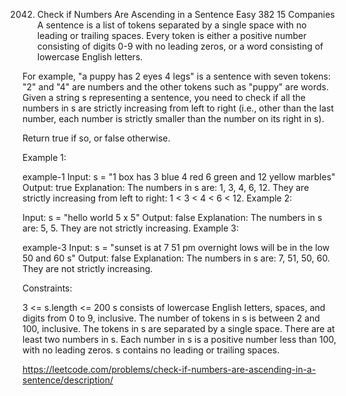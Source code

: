 2042. Check if Numbers Are Ascending in a Sentence
Easy
382
15
Companies
A sentence is a list of tokens separated by a single space with no leading or trailing spaces. Every token is either a positive number consisting of digits 0-9 with no leading zeros, or a word consisting of lowercase English letters.

For example, "a puppy has 2 eyes 4 legs" is a sentence with seven tokens: "2" and "4" are numbers and the other tokens such as "puppy" are words.
Given a string s representing a sentence, you need to check if all the numbers in s are strictly increasing from left to right (i.e., other than the last number, each number is strictly smaller than the number on its right in s).

Return true if so, or false otherwise.

 

Example 1:

example-1
Input: s = "1 box has 3 blue 4 red 6 green and 12 yellow marbles"
Output: true
Explanation: The numbers in s are: 1, 3, 4, 6, 12.
They are strictly increasing from left to right: 1 < 3 < 4 < 6 < 12.
Example 2:

Input: s = "hello world 5 x 5"
Output: false
Explanation: The numbers in s are: 5, 5. They are not strictly increasing.
Example 3:

example-3
Input: s = "sunset is at 7 51 pm overnight lows will be in the low 50 and 60 s"
Output: false
Explanation: The numbers in s are: 7, 51, 50, 60. They are not strictly increasing.
 

Constraints:

3 <= s.length <= 200
s consists of lowercase English letters, spaces, and digits from 0 to 9, inclusive.
The number of tokens in s is between 2 and 100, inclusive.
The tokens in s are separated by a single space.
There are at least two numbers in s.
Each number in s is a positive number less than 100, with no leading zeros.
s contains no leading or trailing spaces.


https://leetcode.com/problems/check-if-numbers-are-ascending-in-a-sentence/description/